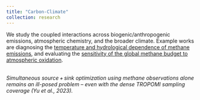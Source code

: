 ```yaml
---
title: "Carbon-Climate"
collection: research
---
```

We study the coupled interactions across biogenic/anthropogenic emissions, atmospheric chemistry, and the broader climate. Example works are diagnosing the [temperature and hydrological dependence of methane emissions](https://acp.copernicus.org/articles/23/3325/2023/), and evaluating the [sensitivity of the global methane budget to atmospheric oxidation](https://acp.copernicus.org/articles/23/3325/2023/).

<p>
    <img src="https://yu-xue-ying.github.io/research/methane_emission_and_OH.png" alt>
    <em><br>Simultaneous source + sink optimization using methane observations alone remains an ill-posed problem – even with the dense TROPOMI sampling coverage (Yu et al., 2023).</em>
</p>
